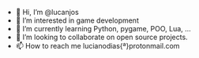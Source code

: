 - 👋 Hi, I’m @lucanjos
- 👀 I’m interested in game development 
- 🌱 I’m currently learning Python, pygame, POO, Lua, ...
- 💞️ I’m looking to collaborate on open source projects.
- 📫 How to reach me lucianodias{ª}protonmail.com

